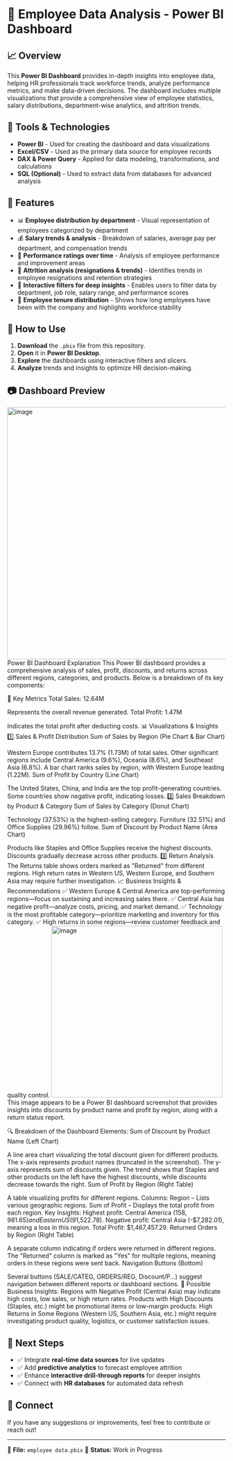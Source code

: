 # 💪 Employee Data Analysis - Power BI Dashboard

## 📈 Overview
This **Power BI Dashboard** provides in-depth insights into employee data, helping HR professionals track workforce trends, analyze performance metrics, and make data-driven decisions. The dashboard includes multiple visualizations that provide a comprehensive view of employee statistics, salary distributions, department-wise analytics, and attrition trends.

## 🔧 Tools & Technologies
- **Power BI** - Used for creating the dashboard and data visualizations
- **Excel/CSV** - Used as the primary data source for employee records
- **DAX & Power Query** - Applied for data modeling, transformations, and calculations
- **SQL (Optional)** - Used to extract data from databases for advanced analysis

## 🌟 Features
- 📊 **Employee distribution by department** - Visual representation of employees categorized by department
- 💰 **Salary trends & analysis** - Breakdown of salaries, average pay per department, and compensation trends
- 📅 **Performance ratings over time** - Analysis of employee performance and improvement areas
- 🔄 **Attrition analysis (resignations & trends)** - Identifies trends in employee resignations and retention strategies
- 🎡 **Interactive filters for deep insights** - Enables users to filter data by department, job role, salary range, and performance scores
- 📆 **Employee tenure distribution** - Shows how long employees have been with the company and highlights workforce stability

## 📝 How to Use
1. **Download** the `.pbix` file from this repository.
2. **Open** it in **Power BI Desktop**.
3. **Explore** the dashboards using interactive filters and slicers.
4. **Analyze** trends and insights to optimize HR decision-making.

## 📷 Dashboard Preview
<img width="579" alt="image" src="https://github.com/user-attachments/assets/643a9439-4181-465e-a011-1105d50ade8d" />
Power BI Dashboard Explanation
This Power BI dashboard provides a comprehensive analysis of sales, profit, discounts, and returns across different regions, categories, and products. Below is a breakdown of its key components:

📌 Key Metrics
Total Sales: 12.64M

Represents the overall revenue generated.
Total Profit: 1.47M

Indicates the total profit after deducting costs.
📊 Visualizations & Insights
1️⃣ Sales & Profit Distribution
Sum of Sales by Region (Pie Chart & Bar Chart)

Western Europe contributes 13.7% (1.73M) of total sales.
Other significant regions include Central America (9.6%), Oceania (8.6%), and Southeast Asia (6.8%).
A bar chart ranks sales by region, with Western Europe leading (1.22M).
Sum of Profit by Country (Line Chart)

The United States, China, and India are the top profit-generating countries.
Some countries show negative profit, indicating losses.
2️⃣ Sales Breakdown by Product & Category
Sum of Sales by Category (Donut Chart)

Technology (37.53%) is the highest-selling category.
Furniture (32.51%) and Office Supplies (29.96%) follow.
Sum of Discount by Product Name (Area Chart)

Products like Staples and Office Supplies receive the highest discounts.
Discounts gradually decrease across other products.
3️⃣ Return Analysis
The Returns table shows orders marked as "Returned" from different regions.
High return rates in Western US, Western Europe, and Southern Asia may require further investigation.
📈 Business Insights & Recommendations
✅ Western Europe & Central America are top-performing regions—focus on sustaining and increasing sales there.
✅ Central Asia has negative profit—analyze costs, pricing, and market demand.
✅ Technology is the most profitable category—prioritize marketing and inventory for this category.
✅ High returns in some regions—review customer feedback and quality control.
<img width="394" alt="image" src="https://github.com/user-attachments/assets/c9c6a1d5-2404-49f9-a62d-4c548035ae71" />
This image appears to be a Power BI dashboard screenshot that provides insights into discounts by product name and profit by region, along with a return status report.

🔍 Breakdown of the Dashboard Elements:
Sum of Discount by Product Name (Left Chart)

A line area chart visualizing the total discount given for different products.
The x-axis represents product names (truncated in the screenshot).
The y-axis represents sum of discounts given.
The trend shows that Staples and other products on the left have the highest discounts, while discounts decrease towards the right.
Sum of Profit by Region (Right Table)

A table visualizing profits for different regions.
Columns:
Region – Lists various geographic regions.
Sum of Profit – Displays the total profit from each region.
Key Insights:
Highest profit: Central America ($158,981.65) and Eastern US ($91,522.78).
Negative profit: Central Asia (-$7,282.01), meaning a loss in this region.
Total Profit: $1,467,457.29.
Returned Orders by Region (Right Table)

A separate column indicating if orders were returned in different regions.
The "Returned" column is marked as "Yes" for multiple regions, meaning orders in these regions were sent back.
Navigation Buttons (Bottom)

Several buttons (SALE/CATEG, ORDERS/REG, Discount/P...) suggest navigation between different reports or dashboard sections.
📌 Possible Business Insights:
Regions with Negative Profit (Central Asia) may indicate high costs, low sales, or high return rates.
Products with High Discounts (Staples, etc.) might be promotional items or low-margin products.
High Returns in Some Regions (Western US, Southern Asia, etc.) might require investigating product quality, logistics, or customer satisfaction issues.


## 🚀 Next Steps
- ✅ Integrate **real-time data sources** for live updates
- ✅ Add **predictive analytics** to forecast employee attrition
- ✅ Enhance **interactive drill-through reports** for deeper insights
- ✅ Connect with **HR databases** for automated data refresh

## 🔗 Connect
If you have any suggestions or improvements, feel free to contribute or reach out!

---

📂 **File:** `employee data.pbix`
📄 **Status:** Work in Progress

